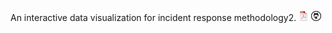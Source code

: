 An interactive data visualization for incident response methodology2. [![pdf](./icons16/pdf-icon.png)](https://soon.pdf) [![GitHub](./icons16/github-icon.png)](https://github.com/dynamicparallax)

<script src="//code.jquery.com/jquery.js"></script>
<style>

.node {
  cursor: pointer;
}

.node circle {
  fill: #fff;
  stroke: steelblue;
  stroke-width: 1.5px;
}

.node text {
  font: 10px sans-serif;
}

.link {
  fill: none;
  stroke: #ccc;
  stroke-width: 1.5px;
}

</style>

<div id='d3div'></div>

<script src="//d3js.org/d3.v3.min.js"></script>
<script>

var width = $("#d3div").width(),
    height = 500;

var color = d3.scale.category20();

var force = d3.layout.force()
    .charge(-120)
    .linkDistance(30)
    .size([width, height]);

var svg = d3.select("#d3div").append("svg")
    .attr("width", width)
    .attr("height", height);

var tree = d3.layout.tree()
    .size([height, width]);

var diagonal = d3.svg.diagonal()
    .projection(function(d) { return [d.y, d.x]; });

d3.json("flare.json", function(error, flare) {
  if (error) throw error;

  root = flare;
  root.x0 = height / 2;
  root.y0 = 0;

  function collapse(d) {
    if (d.children) {
      d._children = d.children;
      d._children.forEach(collapse);
      d.children = null;
    }
  }

  root.children.forEach(collapse);
  update(root);
});

d3.select(self.frameElement).style("height", "800px");

function update(source) {

  // Compute the new tree layout.
  var nodes = tree.nodes(root).reverse(),
      links = tree.links(nodes);

  // Normalize for fixed-depth.
  nodes.forEach(function(d) { d.y = d.depth * 180; });

  // Update the nodes…
  var node = svg.selectAll("g.node")
      .data(nodes, function(d) { return d.id || (d.id = ++i); });

  // Enter any new nodes at the parent's previous position.
  var nodeEnter = node.enter().append("g")
      .attr("class", "node")
      .attr("transform", function(d) { return "translate(" + source.y0 + "," + source.x0 + ")"; })
      .on("click", click);

  nodeEnter.append("circle")
      .attr("r", 1e-6)
      .style("fill", function(d) { return d._children ? "lightsteelblue" : "#fff"; });

<style>
.node rect {
  cursor: pointer;
  fill: #fff;
  fill-opacity: 0.5;
  stroke: #3182bd;
  stroke-width: 1.5px;
}
.node text {
  font: 10px sans-serif;
  pointer-events: none;
}
.link {
  fill: none;
  stroke: #9ecae1;
  stroke-width: 1.5px;
}
</style>
<body>
<script src="https://d3js.org/d3.v4.min.js"></script>
<script>
var margin = {top: 30, right: 20, bottom: 30, left: 20},
    width = 960,
    barHeight = 20,
    barWidth = (width - margin.left - margin.right) * 0.8;
var i = 0,
    duration = 400,
    root;
var diagonal = d3.linkHorizontal()
    .x(function(d) { return d.y; })
    .y(function(d) { return d.x; });
var svg = d3.select("body").append("svg")
    .attr("width", width) // + margin.left + margin.right)
  .append("g")
    .attr("transform", "translate(" + margin.left + "," + margin.top + ")");
d3.json("flare.json", function(error, flare) {
  if (error) throw error;
  root = d3.hierarchy(flare);
  root.x0 = 0;
  root.y0 = 0;
  update(root);
});
function update(source) {
  // Compute the flattened node list.
  var nodes = root.descendants();
  var height = Math.max(500, nodes.length * barHeight + margin.top + margin.bottom);
  d3.select("svg").transition()
      .duration(duration)
      .attr("height", height);
  d3.select(self.frameElement).transition()
      .duration(duration)
      .style("height", height + "px");
  // Compute the "layout". TODO https://github.com/d3/d3-hierarchy/issues/67
  var index = -1;
  root.eachBefore(function(n) {
    n.x = ++index * barHeight;
    n.y = n.depth * 20;
  });
  // Update the nodes…
  var node = svg.selectAll(".node")
    .data(nodes, function(d) { return d.id || (d.id = ++i); });
  var nodeEnter = node.enter().append("g")
      .attr("class", "node")
      .attr("transform", function(d) { return "translate(" + source.y0 + "," + source.x0 + ")"; })
      .style("opacity", 0);
  // Enter any new nodes at the parent's previous position.
  nodeEnter.append("rect")
      .attr("y", -barHeight / 2)
      .attr("height", barHeight)
      .attr("width", barWidth)
      .style("fill", color)
      .on("click", click);
  nodeEnter.append("text")
<style>
.node rect {
  cursor: pointer;
  fill: #fff;
  fill-opacity: 0.5;
  stroke: #3182bd;
  stroke-width: 1.5px;
}
.node text {
  font: 10px sans-serif;
  pointer-events: none;
}
.link {
  fill: none;
  stroke: #9ecae1;
  stroke-width: 1.5px;
}
</style>
<body>
<script src="https://d3js.org/d3.v4.min.js"></script>
<script>
var margin = {top: 30, right: 20, bottom: 30, left: 20},
    width = 960,
    barHeight = 20,
    barWidth = (width - margin.left - margin.right) * 0.8;
var i = 0,
    duration = 400,
    root;
var diagonal = d3.linkHorizontal()
    .x(function(d) { return d.y; })
    .y(function(d) { return d.x; });
var svg = d3.select("body").append("svg")
    .attr("width", width) // + margin.left + margin.right)
  .append("g")
    .attr("transform", "translate(" + margin.left + "," + margin.top + ")");
d3.json("flare.json", function(error, flare) {
  if (error) throw error;
  root = d3.hierarchy(flare);
  root.x0 = 0;
  root.y0 = 0;
  update(root);
});
function update(source) {
  // Compute the flattened node list.
  var nodes = root.descendants();
  var height = Math.max(500, nodes.length * barHeight + margin.top + margin.bottom);
  d3.select("svg").transition()
      .duration(duration)
      .attr("height", height);
  d3.select(self.frameElement).transition()
      .duration(duration)
      .style("height", height + "px");
  // Compute the "layout". TODO https://github.com/d3/d3-hierarchy/issues/67
  var index = -1;
  root.eachBefore(function(n) {
    n.x = ++index * barHeight;
    n.y = n.depth * 20;
  });
  // Update the nodes…
  var node = svg.selectAll(".node")
    .data(nodes, function(d) { return d.id || (d.id = ++i); });
  var nodeEnter = node.enter().append("g")
      .attr("class", "node")
      .attr("transform", function(d) { return "translate(" + source.y0 + "," + source.x0 + ")"; })
      .style("opacity", 0);
  // Enter any new nodes at the parent's previous position.
  nodeEnter.append("rect")
      .attr("y", -barHeight / 2)
      .attr("height", barHeight)
      .attr("width", barWidth)
      .style("fill", color)
      .on("click", click);
  nodeEnter.append("text")
      .attr("dy", 3.5)
      .attr("dx", 5.5)
      .text(function(d) { return d.data.name; });
  // Transition nodes to their new position.
  nodeEnter.transition()
      .duration(duration)
      .attr("transform", function(d) { return "translate(" + d.y + "," + d.x + ")"; })
      .style("opacity", 1);
  node.transition()
      .duration(duration)
      .attr("transform", function(d) { return "translate(" + d.y + "," + d.x + ")"; })
      .style("opacity", 1)
    .select("rect")
      .style("fill", color);
  // Transition exiting nodes to the parent's new position.
  node.exit().transition()
      .duration(duration)
      .attr("transform", function(d) { return "translate(" + source.y + "," + source.x + ")"; })
      .style("opacity", 0)
      .remove();
  // Update the links…
  var link = svg.selectAll(".link")
    .data(root.links(), function(d) { return d.target.id; });
  // Enter any new links at the parent's previous position.
  link.enter().insert("path", "g")
      .attr("class", "link")
      .attr("d", function(d) {
        var o = {x: source.x0, y: source.y0};
        return diagonal({source: o, target: o});
      })
    .transition()
      .duration(duration)
      .attr("d", diagonal);
  // Transition links to their new position.
  link.transition()
      .duration(duration)
      .attr("d", diagonal);
  // Transition exiting nodes to the parent's new position.
  link.exit().transition()
      .duration(duration)
      .attr("d", function(d) {
        var o = {x: source.x, y: source.y};
        return diagonal({source: o, target: o});
      })
      .remove();
  // Stash the old positions for transition.
  root.each(function(d) {
    d.x0 = d.x;
    d.y0 = d.y;
  });
}
// Toggle children on click.
function click(d) {
  if (d.children) {
    d._children = d.children;
    d.children = null;
  } else {
    d.children = d._children;
    d._children = null;
  }
  update(d);
}
function color(d) {
  return d._children ? "#3182bd" : d.children ? "#c6dbef" : "#fd8d3c";
}
</script>
